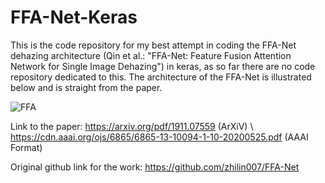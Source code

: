 # FFA-Net-Keras

This is the code repository for my best attempt in coding the FFA-Net dehazing architecture (Qin et al.: "FFA-Net: Feature Fusion Attention Network for Single Image Dehazing") in keras, as so far there are no code repository dedicated to this. The architecture of the FFA-Net is illustrated below and is straight from the paper.

![FFA](https://github.com/user-attachments/assets/abb8c241-eca5-4939-9e8c-6630672d1862)


Link to the paper: https://arxiv.org/pdf/1911.07559 (ArXiV) \\
                   https://cdn.aaai.org/ojs/6865/6865-13-10094-1-10-20200525.pdf (AAAI Format)

Original github link for the work: https://github.com/zhilin007/FFA-Net
